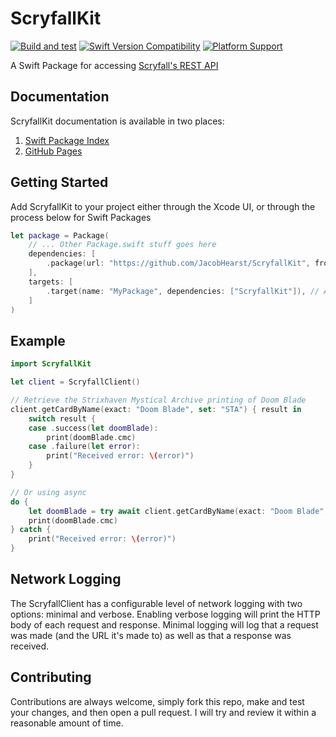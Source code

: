 # ScryfallKit
[![Build and test](https://github.com/JacobHearst/ScryfallKit/actions/workflows/build+test.yml/badge.svg)](https://github.com/JacobHearst/ScryfallKit/actions/workflows/build+test.yml) [![Swift Version Compatibility](https://img.shields.io/endpoint?url=https%3A%2F%2Fswiftpackageindex.com%2Fapi%2Fpackages%2FJacobHearst%2FScryfallKit%2Fbadge%3Ftype%3Dswift-versions)](https://swiftpackageindex.com/JacobHearst/ScryfallKit) [![Platform Support](https://img.shields.io/endpoint?url=https%3A%2F%2Fswiftpackageindex.com%2Fapi%2Fpackages%2FJacobHearst%2FScryfallKit%2Fbadge%3Ftype%3Dplatforms)](https://swiftpackageindex.com/JacobHearst/ScryfallKit)

A Swift Package for accessing [Scryfall's REST API](https://scryfall.com/docs/api)

## Documentation
ScryfallKit documentation is available in two places:
1. [Swift Package Index](https://swiftpackageindex.com/JacobHearst/ScryfallKit/v5.1.1/documentation/scryfallkit)
2. [GitHub Pages](https://jacobhearst.github.io/ScryfallKit/documentation/scryfallkit/)

## Getting Started
Add ScryfallKit to your project either through the Xcode UI, or through the process below for Swift Packages
```swift
let package = Package(
    // ... Other Package.swift stuff goes here
    dependencies: [
        .package(url: "https://github.com/JacobHearst/ScryfallKit", from: "5.0.0"), // Add the library to your manifest
    ],
    targets: [
        .target(name: "MyPackage", dependencies: ["ScryfallKit"]), // Add it to your target's dependencies
    ]
)
```

## Example
```swift
import ScryfallKit

let client = ScryfallClient()

// Retrieve the Strixhaven Mystical Archive printing of Doom Blade
client.getCardByName(exact: "Doom Blade", set: "STA") { result in
    switch result {
    case .success(let doomBlade):
        print(doomBlade.cmc)
    case .failure(let error):
        print("Received error: \(error)")
    }
}

// Or using async
do {
    let doomBlade = try await client.getCardByName(exact: "Doom Blade", set: "STA")
    print(doomBlade.cmc)
} catch {
    print("Received error: \(error)")
}
```

## Network Logging
The ScryfallClient has a configurable level of network logging with two options: minimal and verbose. Enabling verbose logging will print the HTTP body of each request and response. Minimal logging will log that a request was made (and the URL it's made to) as well as that a response was received.

## Contributing
Contributions are always welcome, simply fork this repo, make and test your changes, and then open a pull request. I will try and review it within a reasonable amount of time.
